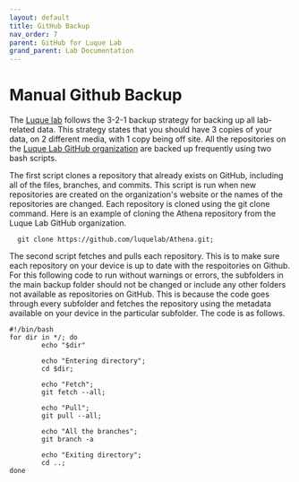 ```yaml
---
layout: default
title: GitHub Backup  
nav_order: 7
parent: GitHub for Luque Lab
grand_parent: Lab Documentation
---
```

# Manual Github Backup

The [Luque lab](https://www.luquelab.com/team.html) follows the 3-2-1 backup strategy for backing up all lab-related data. This strategy states that you should have 3 copies of your data, on 2 different media, with 1 copy being off site. All the repositories on the [Luque Lab GitHub organization](https://github.com/luquelab) are backed up frequently using two bash scripts. 

The first script clones a repository that already exists on GitHub, including all of the files, branches, and commits. This script is run when new repositories are created on the organization's website or the names of the repositories are changed. Each repository is cloned using the git clone command. Here is an example of cloning the Athena repository from the Luque Lab GitHub organization. 

```
  git clone https://github.com/luquelab/Athena.git;
```

The second script fetches and pulls each repository. This is to make sure each repository on your device is up to date with the respoitories on Github. For this following code to run without warnings or errors, the subfolders in the main backup folder should not be changed or include any other folders not available as repositories on GitHub. This is because the code goes through every subfolder and fetches the repository using the metadata available on your device in the particular subfolder. The code is as follows.

```
#!/bin/bash
for dir in */; do
        echo "$dir"

        echo "Entering directory";
        cd $dir;

        echo "Fetch";
        git fetch --all;

        echo "Pull";
        git pull --all;

        echo "All the branches";
        git branch -a

        echo "Exiting directory";
        cd ..;
done
```
